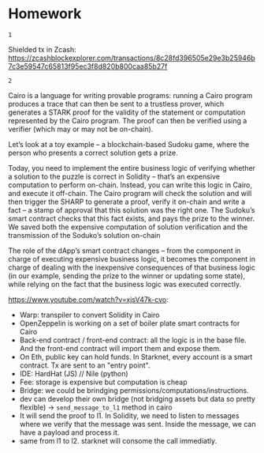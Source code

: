 # Homework

```
1
```
Shielded tx in Zcash: https://zcashblockexplorer.com/transactions/8c28fd396505e29e3b25946b7c3e59547c65813f95ec3f8d820b800caa85b27f

```
2
```

Cairo is a language for writing provable programs: running a Cairo program produces a trace that can then be sent to a trustless prover, which generates a STARK proof for the validity of the statement or computation represented by the Cairo program. The proof can then be verified using a verifier (which may or may not be on-chain).

Let’s look at a toy example – a blockchain-based Sudoku game, where the person who presents a correct solution gets a prize. 

Today, you need to implement the entire business logic of verifying whether a solution to the puzzle is correct in Solidity – that’s an expensive computation to perform on-chain. Instead, you can write this logic in Cairo, and execute it off-chain. The Cairo program will check the solution and will then trigger the SHARP to generate a proof, verify it on-chain and write a fact – a stamp of approval that this solution was the right one. The Sudoku’s smart contract checks that this fact exists, and pays the prize to the winner. We saved both the expensive computation of solution verification and the transmission of the Soduko’s solution on-chain

The role of the dApp’s smart contract changes – from the component in charge of executing expensive business logic, it becomes the component in charge of dealing with the inexpensive consequences of that business logic (in our example, sending the prize to the winner or updating some state), while relying on the fact that the business logic was executed correctly.


https://www.youtube.com/watch?v=xjsV47k-cvo:
* Warp: transpiler to convert Solidity in Cairo
* OpenZeppelin is working on a set of boiler plate smart contracts for Cairo
* Back-end contract / front-end contract: all the logic is in the base file. And the front-end contract will import them and expose them.
* On Eth, public key can hold funds. In Starknet, every account is a smart contract. Tx are sent to an "entry point".
* IDE: HardHat (JS) // Nile (python)
* Fee: storage is expensive but computation is cheap
* Bridge: we could be brindging permissions/computations/instructions.
 * dev can develop their own bridge (not bridging assets but data so pretty flexible) -> `send_message_to_l1` method in cairo
 * It will send the proof to l1. In Solidity, we need to listen to messages where we verify that the message was sent. Inside the message, we can have a payload and process it.
 * same from l1 to l2. starknet will consome the call immediatly.